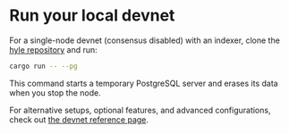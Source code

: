 # Run your local devnet

For a single-node devnet (consensus disabled) with an indexer, clone the [hyle repository](https://github.com/Hyle-org/hyle) and run:

```sh
cargo run -- --pg
```

This command starts a temporary PostgreSQL server and erases its data when you stop the node.

For alternative setups, optional features, and advanced configurations, check out [the devnet reference page](../reference/devnet.md).
